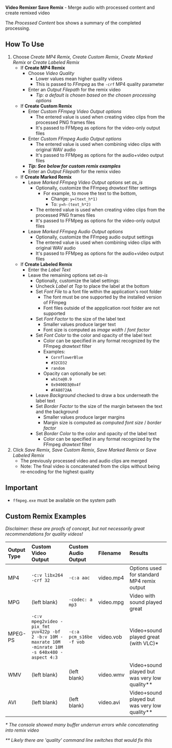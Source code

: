 **Video Remixer Save Remix** - Merge audio with processed content and create remixed video

The _Processed Content_ box shows a summary of the completed processing.

## How To Use
1. Choose _Create MP4 Remix, Create Custom Remix_, _Create Marked Remix_ or _Create Labeled Remix_
    - If **Create MP4 Remix**
        - Choose _Video Quality_
            - Lower values mean higher quality videos
            - This is passed to _FFmpeg_ as the `-crf` MP4 quality parameter
        - Enter an _Output Filepath_ for the remix video
            - _Tip: a default is chosen based on the chosen processing options_
    - If **Create Custom Remix**
        - Enter _Custom FFmpeg Video Output options_
            - The entered value is used when creating video clips from the processed PNG frames files
            - It's passed to FFMpeg as options for the video-only output files
        - Enter _Custom FFmpeg Audio Output options_
            - The entered value is used when combining video clips with original WAV audio
            - It's passed to FFMpeg as options for the audio+video output files
        - **_Tip: See below for custom remix examples_**
        - Enter an _Output Filepath_ for the remix video
    - If **Create Marked Remix**
        - Leave _Marked FFmpeg Video Output options_ set _as_is_
            - Optionally, customize the FFmpeg _drawtext_ filter settings
                - For example, to move the text to the bottom,
                    - Change: `y=(text_h*1)`
                    - To: `y=h-(text_h*2)`
            - The entered value is used when creating video clips from the processed PNG frames files
            - It's passed to FFMpeg as options for the video-only output files
        - Leave _Marked FFmpeg Audio Output options_
            - Optionally, customize the FFmpeg audio output settings
            - The entered value is used when combining video clips with original WAV audio
            - It's passed to FFMpeg as options for the audio+video output files
    - If **Create Labeled Remix**
        - Enter the _Label Text_
        - Leave the remaining options set _as-is_
            - Optionally, customize the label settings:
            - Uncheck _Label at Top_ to place the label at the bottom
            - Set _Font File_ to a font file within the application's root folder
                - The font must be one supported by the installed version of FFmpeg
                - Font files outside of the appplication root folder are not supported
            - Set _Font Factor_ to the size of the label text
                - Smaller values produce larger text
                - Font size is computed as _image width_ / _font factor_
            - Set _Font Color_ to the color and opacity of the label text
                - Color can be specified in any format recognized by the FFmpeg _drawtext_ filter
                - Examples:
                    - `CornflowerBlue`
                    - `#32CD32`
                    - `random`
                - Opacity can optionally be set:
                    - `white@0.9`
                    - `0x9400D3@0x4f`
                    - `#FA8072AA`
            - Leave _Background_ checked to draw a box underneath the label text
            - Set _Border Factor_ to the size of the margin between the text and the background
                - Smaller values produce larger margins
                - Margin size is computed as _computed font size_ / _border factor_
            - Set _Border Color_ to the color and opacity of the label text
                - Color can be specified in any format recognized by the FFmpeg _drawtext_ filter
1. Click _Save Remix, Save Custom Remix_, _Save Marked Remix_ or _Save Labeled Remix_
    - The previously processed video and audio clips are merged
    - Note: The final video is concatenated from the clips without being re-encoding for the highest quality

## Important
- `ffmpeg.exe` must be available on the system path

## Custom Remix Examples
_Disclaimer: these are proofs of concept, but not necessarily great recommendations for quality videos!_

| Output Type | Custom Video Output | Custom Audio Output | Filename | Results |
| :- | :- | :- | :- | :- |
| MP4 | `-c:v libx264 -crf 32` | `-c:a aac` | video.mp4 | Options used for standard MP4 remix output |
| MPG | (left blank) | `-codec: a mp3` | video.mpg | Video with sound played great |
| MPEG-PS | `-c:v mpeg2video -pix_fmt yuv422p -bf 2 -b:v 10M -maxrate 10M -minrate 10M -s 640x480 -aspect 4:3` | `-c:a pcm_s16be -f vob` | video.vob | Video+sound played great (with VLC)* |
| WMV | (left blank) | (left blank) | video.wmv | Video+sound played but was very low quality** |
| AVI | (left blank) | (left blank) | video.avi | Video+sound played but was very low quality** |

_* The console showed many buffer underrun errors while concatenating into remix video_

_** Likely there are 'quality' command line switches that would fix this_

